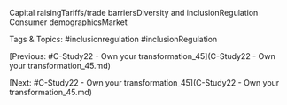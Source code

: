 Capital 
raisingTariffs/trade 
barriersDiversity and 
inclusionRegulation Consumer 
demographicsMarket 

   Tags & Topics:
   #inclusionregulation
   #inclusionRegulation

[Previous: #C-Study22 - Own your transformation_45](C-Study22 - Own your transformation_45.md)

[Next: #C-Study22 - Own your transformation_45](C-Study22 - Own your transformation_45.md)